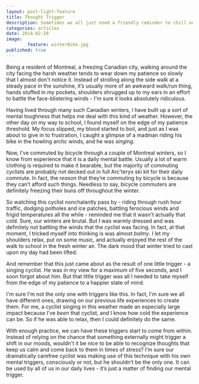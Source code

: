 ```yaml
---
layout: post-light-feature
title: Thought Trigger
description: Sometimes we all just need a friendly reminder to chill out. 
categories: articles
date: 2014-02-28
image: 
        feature: winterBike.jpg
published: true
---
```

Being a resident of Montreal, a freezing Canadian city, walking around the city facing the harsh weather tends to wear down my patience so slowly that I almost don't notice it. Instead of strolling along the side walk at a steady pace in the sunshine, it’s usually more of an awkward walk/run thing, hands stuffed in my pockets, shoulders shrugged up to my ears in an effort to battle the face-blistering winds - I'm sure it looks absolutely ridiculous. 

Having lived through many such Canadian winters, I have built up a sort of mental toughness that helps me deal with this kind of weather. However, the other day on my way to school, I found myself on the edge of my patience threshold. My focus slipped, my blood started to boil, and just as I was about to give in to frustration, I caught a glimpse of a madman riding his bike in the howling arctic winds, and he was _singing_. 


Now, I've commuted by bicycle through a couple of Montreal winters, so I know from experience that it is a daily mental battle. Usually a lot of warm clothing is required to make it bearable, but the majority of commuting cyclists are probably not decked out in full Arc'teryx ski kit for their daily commute. In fact, the *reason* that they’re commuting by bicycle is because they can’t afford such things. Needless to say, bicycle commuters are definitely freezing their buns off throughout the winter.


So watching this cyclist nonchalantly pass by - riding through rush hour traffic, dodging potholes and ice patches, battling ferocious winds and frigid temperatures all the while - reminded me that it wasn't actually that cold. Sure, our winters are brutal. But I was warmly dressed and was definitely not battling the winds that the cyclist was facing. In fact, at that moment, I tricked myself into thinking is was almost *balmy*. I let my shoulders relax, put on some music, and actually enjoyed the rest of the walk to school in the fresh winter air. The dark mood that winter tried to cast upon my day had been lifted. 

And remember that this just came about as the result of one little trigger - a singing cyclist. He was in my view for a maximum of five seconds, and I soon forgot about him. But that little trigger was all I needed to take myself from the edge of my patience to a happier state of mind. 

I'm sure I'm not the only one with triggers like this. In fact, I'm sure we all have different ones, drawing on our previous life experiences to create them. For me, a cyclist singing in this weather made an especially large impact because I've *been* that cyclist, and I know how cold the experience can be. So if he was able to relax, then I could definitely do the same.

With enough practice, we can have these triggers start to come from within. Instead of relying on the chance that something externally might trigger a shift in our moods, wouldn't it be nice to be able to recognize thoughts that keep us calm and come back to them in times of stress? I’m sure our dramatically carefree cyclist was making use of this technique with his own mental triggers, consciously or not, but he shouldn’t be the only one. It can be used by all of us in our daily lives - it’s just a matter of finding our mental trigger. 

